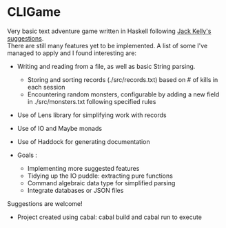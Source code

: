 # CLIGame

Very basic text adventure game written in Haskell following [Jack Kelly's suggestions](http://jackkelly.name/blog/archives/2022/05/28/text-mode_games_as_first_haskell_projects/index.html).  
There are still many features yet to be implemented. A list of some I've managed to apply and I found interesting are: 

* Writing and reading from a file, as well as basic String parsing.
  +  Storing and sorting records (./src/records.txt) based on # of kills in each session
  +  Encountering random monsters, configurable by adding a new field in ./src/monsters.txt following specified rules
* Use of Lens library for simplifying work with records
* Use of IO and Maybe monads
* Use of Haddock for generating documentation

* Goals :
  + Implementing more suggested features
  + Tidying up the IO puddle: extracting pure functions
  + Command algebraic data type for simplified parsing
  + Integrate databases or JSON files

Suggestions are welcome!

* Project created using cabal: cabal build and cabal run to execute

